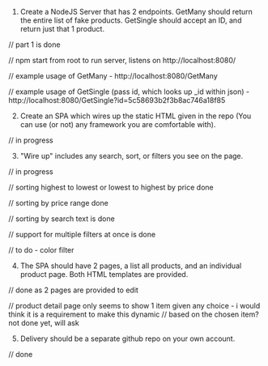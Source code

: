 1. Create a NodeJS Server that has 2 endpoints. GetMany should return the entire list of fake products. 
GetSingle should accept an ID, and return just that 1 product. 

// part 1 is done

// npm start from root to run server, listens on http://localhost:8080/

// example usage of GetMany - http://localhost:8080/GetMany

// example usage of GetSingle (pass id, which looks up _id within json) - http://localhost:8080/GetSingle?id=5c58693b2f3b8ac746a18f85

2. Create an SPA which wires up the static HTML given in the repo (You can use (or not) any framework you are comfortable with).

// in progress


3. "Wire up" includes any search, sort, or filters you see on the page.

// in progress

// sorting highest to lowest or lowest to highest by price done

// sorting by price range done

// sorting by search text is done

// support for multiple filters at once is done

// to do - color filter


4. The SPA should have 2 pages, a list all products, and an individual product page. Both HTML templates are provided.

// done as 2 pages are provided to edit

// product detail page only seems to show 1 item given any choice - i would think it is a requirement to make this dynamic 
//  based on the chosen item? not done yet, will ask

5. Delivery should be a separate github repo on your own account. 

// done
